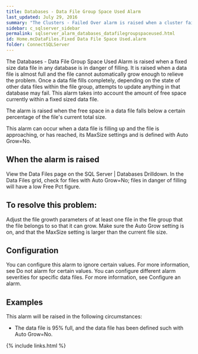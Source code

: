 ```yaml
---
title: ﻿Databases - Data File Group Space Used Alarm
last_updated: July 29, 2016
summary: "The Clusters - Failed Over alarm is raised when a cluster fails over."
sidebar: c_sqlserver_sidebar
permalink: sqlserver_alarm_databases_datafilegroupspaceused.html
id: Home.mcDataFiles.Fixed Data File Space Used.alarm
folder: ConnectSQLServer
---
```



The Databases - Data File Group Space Used Alarm is raised when a fixed size data file in any database is in danger of filling. It is raised when a data file is almost full and the file cannot automatically grow enough to relieve the problem. Once a data file fills completely, depending on the state of other data files within the file group, attempts to update anything in that database may fail. This alarm takes into account the amount of free space currently within a fixed sized data file.

The alarm is raised when the free space in a data file falls below a certain percentage of the file's current total size.

This alarm can occur when a data file is filling up and the file is approaching, or has reached, its MaxSize settings and is defined with Auto Grow=No.

## When the alarm is raised

View the Data Files page on the SQL Server \| Databases Drilldown. In the Data Files grid, check for files with Auto Grow=No; files in danger of filling will have a low Free Pct figure.

## To resolve this problem:

Adjust the file growth parameters of at least one file in the file group that the file belongs to so that it can grow. Make sure the Auto Grow setting is on, and that the MaxSize setting is larger than the current file size.

## Configuration

You can configure this alarm to ignore certain values. For more information, see Do not alarm for certain values.
You can configure different alarm severities for specific data files. For more information, see Configure an alarm.

## Examples

This alarm will be raised in the following circumstances:

* The data file is 95% full, and the data file has been defined such with Auto Grow=No.

{% include links.html %}
